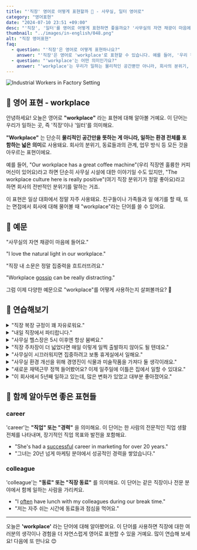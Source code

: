 ```yaml
---
title: "'직장' 영어로 어떻게 표현할까 🏢 - 사무실, 일터 영어로"
category: "영어표현"
date: "2024-07-10 23:51 +09:00"
desc: "'직장', '일터'를 영어로 어떻게 표현하면 좋을까요? '사무실의 자연 채광이 마음에 들어요.', '직장 내 소문은 정말 집중력을 흐트러뜨려요.' 등을 영어로 표현하는 법을 배워봅시다. 다양한 예문을 통해서 연습하고 본인의 표현으로 만들어 보세요."
thumbnail: "../images/in-english/048.png"
alt: "직장 영어표현"
faq:
  - question: "'직장'은 영어로 어떻게 표현하나요?"
    answer: "'직장'은 영어로 'workplace'로 표현할 수 있습니다. 예를 들어, '우리 직장엔 훌륭한 커피머신이 있어요'는 'Our workplace has a great coffee machine'이라고 말할 수 있습니다."
  - question: "'workplace'는 어떤 의미인가요?"
    answer: "'workplace'는 우리가 일하는 물리적인 공간뿐만 아니라, 회사의 분위기, 동료들과의 관계, 업무 방식 등 일하는 환경 전체를 포함하는 넓은 의미로 사용됩니다. 예를 들어, 'The workplace culture here is really positive'는 '여기 직장 분위기가 정말 좋아요'라는 뜻입니다."
---
```


![Industrial Workers in Factory Setting](../images/in-english/048-1.avif)

## 🌟 영어 표현 - workplace

안녕하세요! 오늘은 영어로 **"workplace"** 라는 표현에 대해 알아볼 거예요. 이 단어는 우리가 일하는 곳, 즉 '직장'이나 '일터'를 의미해요.

**"Workplace"** 는 단순히 **물리적인 공간만을 뜻하는 게 아니라, 일하는 환경 전체를 포함하는 넓은 의미**로 사용돼요. 회사의 분위기, 동료들과의 관계, 업무 방식 등 모든 것을 아우르는 표현이에요.

예를 들어, "Our workplace has a great coffee machine"(우리 직장엔 훌륭한 커피머신이 있어요)라고 하면 단순히 사무실 시설에 대한 이야기일 수도 있지만, "The workplace culture here is really positive"(여기 직장 분위기가 정말 좋아요)라고 하면 회사의 전반적인 분위기를 말하는 거죠.

이 표현은 일상 대화에서 정말 자주 사용돼요. 친구들이나 가족들과 일 얘기를 할 때, 또는 면접에서 회사에 대해 물어볼 때 "workplace"라는 단어를 쓸 수 있어요.

## 📖 예문

"사무실의 자연 채광이 마음에 들어요."

"I love the natural light in our workplace."

"직장 내 소문은 정말 집중력을 흐트러뜨려요."

"Workplace [gossip](/blog/in-english/164.gossip/) can be really distracting."

그럼 이제 다양한 예문으로 "workplace"를 어떻게 사용하는지 살펴볼까요? 🏢

## 💬 연습해보기

<details>
<summary>"직장 복장 규정이 꽤 자유로워요."</summary>
<span>"The workplace dress code is pretty relaxed."</span>
</details>

<details>
<summary>"내일 직장에서 파티랍니다."</summary>
<span>"We're having a potluck at the workplace tomorrow."</span>
</details>

<details>
<summary>"사무실 헬스장은 5시 이후엔 항상 붐벼요."</summary>
<span>"The workplace gym is always busy after 5."</span>
</details>

<details>
<summary>"직장 주차장이 더 넓었다면 매일 이렇게 일찍 출발하지 않아도 될 텐데요."</summary>
<span>"If our workplace had better parking, I wouldn't have to leave home so early every day."</span>
</details>

<details>
<summary>"사무실이 시끄러워지면 집중하려고 보통 휴게실에서 일해요."</summary>
<span>"When the workplace gets too noisy, I <a href="/blog/in-english/017.usually/">usually</a> work in the break room to focus."</span>
</details>

<details>
<summary>"사무실 환경 개선을 위해 경영진이 식물과 미술작품을 가져다 둘 생각이래요."</summary>
<span>"To improve our workplace environment, management is considering adding some plants and artwork."</span>
</details>

<details>
<summary>"새로운 재택근무 정책 들어봤어요? 이제 일주일에 이틀은 집에서 일할 수 있대요."</summary>
<span>"Have you heard about the new workplace policy on remote work? It looks like we'll be able to work from home two days a week now."</span>
</details>

<details>
<summary>"이 회사에서 5년째 일하고 있는데, 많은 변화가 있었고 대부분 좋아졌어요."</summary>
<span>"I've been at this workplace for five years now, and I've seen it change a lot, mostly for the better."</span>
</details>

## 🤝 함께 알아두면 좋은 표현들

### career

'career'는 **"직업" 또는 "경력"** 을 의미해요. 이 단어는 한 사람의 전문적인 직업 생활 전체를 나타내며, 장기적인 직업 목표와 발전을 포함해요.

- "She's had a [successful](/blog/in-english/276.successful/) career in marketing for over 20 years."
- "그녀는 20년 넘게 마케팅 분야에서 성공적인 경력을 쌓았습니다."

### colleague

'colleague'는 **"동료" 또는 "직장 동료"** 를 의미해요. 이 단어는 같은 직장이나 전문 분야에서 함께 일하는 사람을 가리켜요.

- "I [often](/blog/in-english/326.often/) have lunch with my colleagues during our break time."
- "저는 자주 쉬는 시간에 동료들과 점심을 먹어요."

---

오늘은 **'workplace'** 라는 단어에 대해 알아봤어요. 이 단어를 사용하면 직장에 대한 여러분의 생각이나 경험을 더 자연스럽게 영어로 표현할 수 있을 거예요. 많이 연습해 보세요! 다음에 또 만나요 😊
